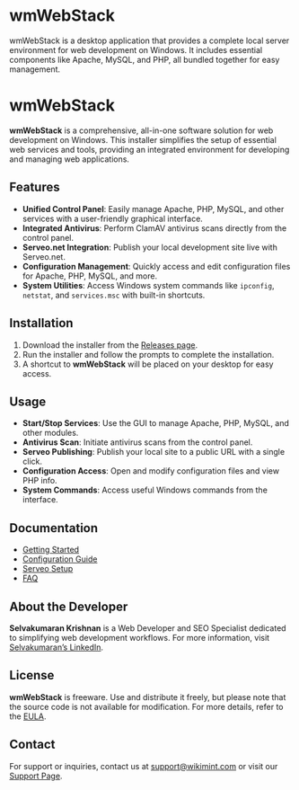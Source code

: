 # wmWebStack
wmWebStack is a desktop application that provides a complete local server environment for web development on Windows. It includes essential components like Apache, MySQL, and PHP, all bundled together for easy management.

# wmWebStack

**wmWebStack** is a comprehensive, all-in-one software solution for web development on Windows. This installer simplifies the setup of essential web services and tools, providing an integrated environment for developing and managing web applications.

## Features

- **Unified Control Panel**: Easily manage Apache, PHP, MySQL, and other services with a user-friendly graphical interface.
- **Integrated Antivirus**: Perform ClamAV antivirus scans directly from the control panel.
- **Serveo.net Integration**: Publish your local development site live with Serveo.net.
- **Configuration Management**: Quickly access and edit configuration files for Apache, PHP, MySQL, and more.
- **System Utilities**: Access Windows system commands like `ipconfig`, `netstat`, and `services.msc` with built-in shortcuts.

## Installation

1. Download the installer from the [Releases page](https://github.com/wikimint/wmWebStack/releases).
2. Run the installer and follow the prompts to complete the installation.
3. A shortcut to **wmWebStack** will be placed on your desktop for easy access.

## Usage

- **Start/Stop Services**: Use the GUI to manage Apache, PHP, MySQL, and other modules.
- **Antivirus Scan**: Initiate antivirus scans from the control panel.
- **Serveo Publishing**: Publish your local site to a public URL with a single click.
- **Configuration Access**: Open and modify configuration files and view PHP info.
- **System Commands**: Access useful Windows commands from the interface.

## Documentation

- [Getting Started](https://webstack.wikimint.com/docs/getting-started.md)
- [Configuration Guide](https://webstack.wikimint.com/docs/configuration.md)
- [Serveo Setup](https://webstack.wikimint.com/docs/serveo.md)
- [FAQ](https://webstack.wikimint.com/docs/faq.md)

## About the Developer

**Selvakumaran Krishnan** is a Web Developer and SEO Specialist dedicated to simplifying web development workflows. For more information, visit [Selvakumaran’s LinkedIn](https://www.linkedin.com/in/selvakumaran-krishnan).

## License

**wmWebStack** is freeware. Use and distribute it freely, but please note that the source code is not available for modification. For more details, refer to the [EULA](https://webstack.wikimint.com/eula.md).

## Contact

For support or inquiries, contact us at [support@wikimint.com](mailto:support@wikimint.com) or visit our [Support Page](https://webstack.wikimint.com/p/contact.html).
